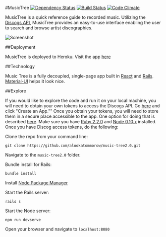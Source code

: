#MusicTree
[![Dependency Status](https://gemnasium.com/alookatommorow/music-tree2.0.svg)](https://gemnasium.com/alookatommorow/music-tree2.0)
[![Build Status](https://travis-ci.org/alookatommorow/music-tree2.0.svg?branch=master)](https://travis-ci.org/alookatommorow/music-tree2.0)
[![Code Climate](https://codeclimate.com/github/alookatommorow/music-tree2.0/badges/gpa.svg)](https://codeclimate.com/github/alookatommorow/music-tree2.0)

MusicTree is a quick reference guide to recorded music.  Utilizing the [Discogs API](https://www.discogs.com/developers/), MusicTree provides an easy-to-use interface enabling the user to search and browse artist discographies.

![Screenshot](https://storage.googleapis.com/west-coast-skateparks/music-tree-screenshot.jpg)

##Deployment

MusicTree is deployed to Heroku. Visit the app [here](https://music-tree.herokuapp.com/)

##Technology

Music Tree is a fully decoupled, single-page app built in [React](https://facebook.github.io/react/) and [Rails](rubyonrails.org). [Material-UI](http://www.material-ui.com/) helps it look nice.

##Explore

If you would like to explore the code and run it on your local machine, you will need to obtain your own tokens to access the Discogs API.  Go [here](http://www.discogs.com/developers/) and click "Create an App."" Once you obtain your tokens, you will need to store them in a secure place accessible to the app. One option for doing that is described [here](https://github.com/bkeepers/dotenv). Make sure you have [Ruby 2.2.0](https://rvm.io/rvm/install) and [Node 0.10.x](https://github.com/creationix/nvm) installed.  Once you have Discog access tokens, do the following:

Clone the repo from your command line:

`git clone https://github.com/alookatommorow/music-tree2.0.git`

Navigate to the `music-tree2.0` folder.

Bundle install for Rails:

`bundle install`

Install [Node Package Manager](https://www.npmjs.com/)

Start the Rails server:

`rails s`

Start the Node server:

`npm run devserve`

Open your browser and navigate to `localhost:8080`
